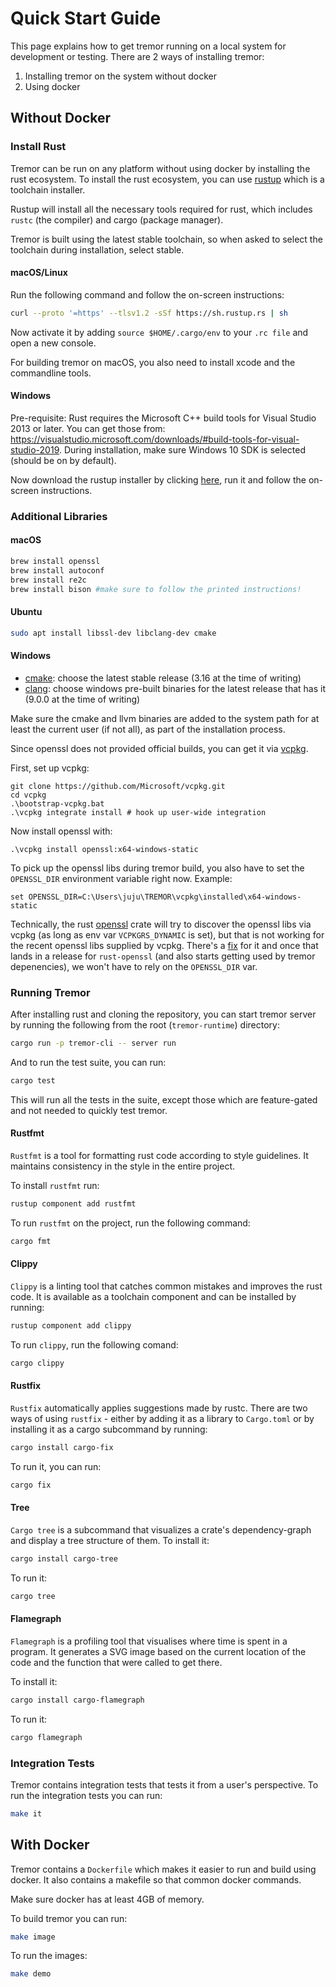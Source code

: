 # Quick Start Guide

This page explains how to get tremor running on a local system for development or testing. There are 2 ways of installing tremor:

1. Installing tremor on the system without docker
2. Using docker

## Without Docker

### Install Rust

Tremor can be run on any platform without using docker by installing the rust ecosystem. To install the rust ecosystem, you can use [rustup](https://www.rust-lang.org/tools/install) which is a toolchain installer.

Rustup will install all the necessary tools required for rust, which includes `rustc` (the compiler) and cargo (package manager).

Tremor is built using the latest stable toolchain, so when asked to select the toolchain during installation, select stable.

#### macOS/Linux

Run the following command and follow the on-screen instructions:

```sh
curl --proto '=https' --tlsv1.2 -sSf https://sh.rustup.rs | sh
```

Now activate it by adding `source $HOME/.cargo/env` to your `.rc file` and open a new console.

For building tremor on macOS, you also need to install xcode and the commandline tools.

#### Windows

Pre-requisite: Rust requires the Microsoft C++ build tools for Visual Studio 2013 or later. You can get those from: https://visualstudio.microsoft.com/downloads/#build-tools-for-visual-studio-2019. During installation, make sure Windows 10 SDK is selected (should be on by default).

Now download the rustup installer by clicking [here](https://win.rustup.rs/x86_64), run it and follow the on-screen instructions.

### Additional Libraries

#### macOS

```bash
brew install openssl
brew install autoconf
brew install re2c
brew install bison #make sure to follow the printed instructions!
```

#### Ubuntu

```bash
sudo apt install libssl-dev libclang-dev cmake
```

#### Windows

- [cmake](https://cmake.org/download/): choose the latest stable release (3.16 at the time of writing)
- [clang](https://releases.llvm.org/download.html): choose windows pre-built binaries for the latest release that has it (9.0.0 at the time of writing)

Make sure the cmake and llvm binaries are added to the system path for at least the current user (if not all), as part of the installation process.

Since openssl does not provided official builds, you can get it via [vcpkg](https://github.com/microsoft/vcpkg).

First, set up vcpkg:

```
git clone https://github.com/Microsoft/vcpkg.git
cd vcpkg
.\bootstrap-vcpkg.bat
.\vcpkg integrate install # hook up user-wide integration
```

Now install openssl with:

```
.\vcpkg install openssl:x64-windows-static
```

To pick up the openssl libs during tremor build, you also have to set the `OPENSSL_DIR` environment variable right now. Example:

```
set OPENSSL_DIR=C:\Users\juju\TREMOR\vcpkg\installed\x64-windows-static
```

Technically, the rust [openssl](https://docs.rs/openssl) crate will try to discover the openssl libs via vcpkg (as long as env var `VCPKGRS_DYNAMIC` is set), but that is not working for the recent openssl libs supplied by vcpkg. There's a [fix](https://github.com/sfackler/rust-openssl/pull/1238) for it and once that lands in a release for `rust-openssl` (and also starts getting used by tremor depenencies), we won't have to rely on the `OPENSSL_DIR` var.

### Running Tremor

After installing rust and cloning the repository, you can start tremor server by running the following from the root (`tremor-runtime`) directory:

```bash
cargo run -p tremor-cli -- server run
```

And to run the test suite, you can run:

```bash
cargo test
```

This will run all the tests in the suite, except those which are feature-gated and not needed to quickly test tremor.

#### Rustfmt

`Rustfmt` is a tool for formatting rust code according to style guidelines. It maintains consistency in the style in the entire project.

To install `rustfmt` run:

```bash
rustup component add rustfmt
```

To run `rustfmt` on the project, run the following command:

```bash
cargo fmt
```

#### Clippy

`Clippy` is a linting tool that catches common mistakes and improves the rust code. It is available as a toolchain component and can be installed by running:

```bash
rustup component add clippy
```

To run `clippy`, run the following comand:

```bash
cargo clippy
```

#### Rustfix

`Rustfix` automatically applies suggestions made by rustc. There are two ways of using `rustfix` - either by adding it as a library to `Cargo.toml` or by installing it as a cargo subcommand by running:

```bash
cargo install cargo-fix
```

To run it, you can run:

```bash
cargo fix
```

#### Tree

`Cargo tree` is a subcommand that visualizes a crate's dependency-graph and display a tree structure of them. To install it:

```bash
cargo install cargo-tree
```

To run it:

```bash
cargo tree
```

#### Flamegraph

`Flamegraph` is a profiling tool that visualises where time is spent in a program. It generates a SVG image based on the current location of the code and the function that were called to get there.

To install it:

```bash
cargo install cargo-flamegraph
```

To run it:

```bash
cargo flamegraph
```

### Integration Tests

Tremor contains integration tests that tests it from a user's perspective. To run the integration tests you can run:

```bash
make it
```

## With Docker

Tremor contains a `Dockerfile` which makes it easier to run and build using docker. It also contains a makefile so that common docker commands.

Make sure docker has at least 4GB of memory.

To build tremor you can run:

```bash
make image
```

To run the images:

```bash
make demo
```
